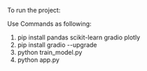 To run the project:

Use Commands as following:

1) pip install pandas scikit-learn gradio plotly
2) pip install gradio --upgrade
3) python train_model.py
4) python app.py 
